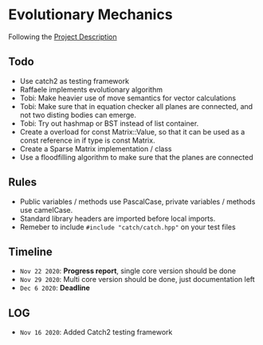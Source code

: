 # Evolutionary Mechanics

Following the [Project Description](latex/sources/ProjectDescription.md)

## Todo

- Use catch2 as testing framework
- Raffaele implements evolutionary algorithm
- Tobi: Make heavier use of move semantics for vector calculations
- Tobi: Make sure that in equation checker all planes are connected, and not two disting bodies can emerge.
- Tobi: Try out hashmap or BST instead of list container.
- Create a overload for const Matrix::Value, so that it can be used as a const reference in if type is const Matrix.
- Create a Sparse Matrix implementation / class
- Use a floodfilling algorithm to make sure that the planes are connected

## Rules

- Public variables / methods use PascalCase, private variables / methods use camelCase.
- Standard library headers are imported before local imports.
- Remeber to include `#include "catch/catch.hpp"` on your test files

## Timeline

- `Nov 22 2020`: **Progress report**, single core version should be done
- `Nov 29 2020`: Multi core version should be done, just documentation left
- `Dec 6 2020`: **Deadline**


## LOG

- `Nov 16 2020`: Added Catch2 testing framework
